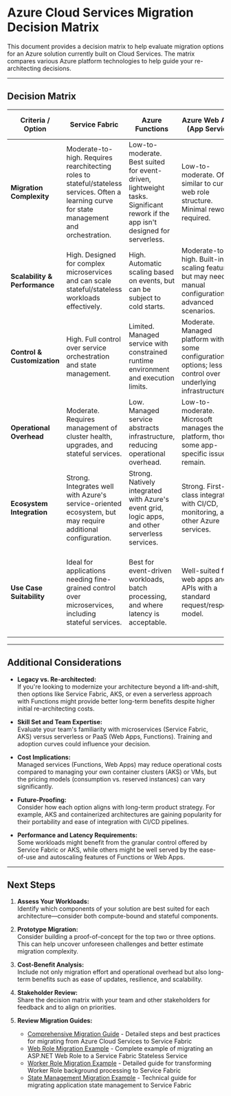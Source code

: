 # Azure Cloud Services Migration Decision Matrix

This document provides a decision matrix to help evaluate migration options for an Azure solution currently built on Cloud Services. The matrix compares various Azure platform technologies to help guide your re-architecting decisions.

--- 

## Decision Matrix

| **Criteria / Option**          | **Service Fabric**                                        | **Azure Functions**                                           | **Azure Web Apps (App Service)**                              | **Azure Kubernetes Service (AKS)**                         | **Azure Virtual Machines**                                  |
|--------------------------------|-----------------------------------------------------------|---------------------------------------------------------------|---------------------------------------------------------------|------------------------------------------------------------|-------------------------------------------------------------|
| **Migration Complexity**       | Moderate-to-high. Requires rearchitecting roles to stateful/stateless services. Often a learning curve for state management and orchestration. | Low-to-moderate. Best suited for event-driven, lightweight tasks. Significant rework if the app isn't designed for serverless. | Low-to-moderate. Often similar to current web role structure. Minimal rework required. | High. Containerizing your app requires a deep understanding of microservices and orchestration. | High. Lift-and-shift may be simpler, but it doesn't leverage cloud-native benefits. |
| **Scalability & Performance**  | High. Designed for complex microservices and can scale stateful/stateless workloads effectively. | High. Automatic scaling based on events, but can be subject to cold starts. | Moderate-to-high. Built-in scaling features, but may need manual configuration for advanced scenarios. | Very high. Container orchestration allows fine-grained scaling and resilience. | Limited. Scalability depends on manual scaling and VM size/configuration. |
| **Control & Customization**    | High. Full control over service orchestration and state management. | Limited. Managed service with constrained runtime environment and execution limits. | Moderate. Managed platform with some configuration options; less control over underlying infrastructure. | High. Maximum control over container orchestration and runtime environment. | Very high. Complete control over the OS, middleware, and runtime. |
| **Operational Overhead**       | Moderate. Requires management of cluster health, upgrades, and stateful services. | Low. Managed service abstracts infrastructure, reducing operational overhead. | Low-to-moderate. Microsoft manages the platform, though some app-specific issues remain. | High. Requires in-depth operational expertise (monitoring, updates, networking, etc.). | High. Full responsibility for maintenance, patching, and security. |
| **Ecosystem Integration**      | Strong. Integrates well with Azure's service-oriented ecosystem, but may require additional configuration. | Strong. Natively integrated with Azure's event grid, logic apps, and other serverless services. | Strong. First-class integration with CI/CD, monitoring, and other Azure services. | Strong. Works well with modern DevOps tools, though integration complexity increases with microservices. | Variable. While integration is possible, it often requires more custom development. |
| **Use Case Suitability**       | Ideal for applications needing fine-grained control over microservices, including stateful services. | Best for event-driven workloads, batch processing, and where latency is acceptable. | Well-suited for web apps and APIs with a standard request/response model. | Excellent for microservices and containerized workloads that require high availability and scalability. | Good for legacy applications that require minimal changes, but less cloud-optimized. |

---

## Additional Considerations

- **Legacy vs. Re-architected:**  
  If you're looking to modernize your architecture beyond a lift-and-shift, then options like Service Fabric, AKS, or even a serverless approach with Functions might provide better long-term benefits despite higher initial re-architecting costs.

- **Skill Set and Team Expertise:**  
  Evaluate your team's familiarity with microservices (Service Fabric, AKS) versus serverless or PaaS (Web Apps, Functions). Training and adoption curves could influence your decision.

- **Cost Implications:**  
  Managed services (Functions, Web Apps) may reduce operational costs compared to managing your own container clusters (AKS) or VMs, but the pricing models (consumption vs. reserved instances) can vary significantly.

- **Future-Proofing:**  
  Consider how each option aligns with long-term product strategy. For example, AKS and containerized architectures are gaining popularity for their portability and ease of integration with CI/CD pipelines.

- **Performance and Latency Requirements:**  
  Some workloads might benefit from the granular control offered by Service Fabric or AKS, while others might be well served by the ease-of-use and autoscaling features of Functions or Web Apps.

---

## Next Steps

1. **Assess Your Workloads:**  
   Identify which components of your solution are best suited for each architecture—consider both compute-bound and stateful components.

2. **Prototype Migration:**  
   Consider building a proof-of-concept for the top two or three options. This can help uncover unforeseen challenges and better estimate migration complexity.

3. **Cost-Benefit Analysis:**  
   Include not only migration effort and operational overhead but also long-term benefits such as ease of updates, resilience, and scalability.

4. **Stakeholder Review:**  
   Share the decision matrix with your team and other stakeholders for feedback and to align on priorities.

5. **Review Migration Guides:**  
   - [Comprehensive Migration Guide](./CloudServices_To_ServiceFabric_Migration_Guide.md) - Detailed steps and best practices for migrating from Azure Cloud Services to Service Fabric
   - [Web Role Migration Example](./WebRole_Migration_Example.md) - Complete example of migrating an ASP.NET Web Role to a Service Fabric Stateless Service
   - [Worker Role Migration Example](./WorkerRole_Migration_Example.md) - Detailed guide for transforming Worker Role background processing to Service Fabric
   - [State Management Migration Example](./StateManagement_Migration_Example.md) - Technical guide for migrating application state management to Service Fabric
